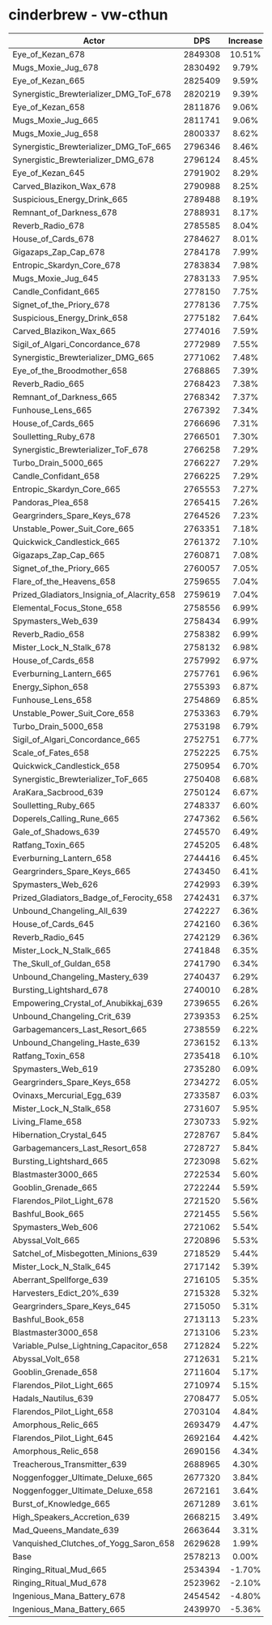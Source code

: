 # cinderbrew - vw-cthun
| Actor | DPS | Increase |
|---|:---:|:---:|
|Eye_of_Kezan_678|2849308|10.51%|
|Mugs_Moxie_Jug_678|2830492|9.79%|
|Eye_of_Kezan_665|2825409|9.59%|
|Synergistic_Brewterializer_DMG_ToF_678|2820219|9.39%|
|Eye_of_Kezan_658|2811876|9.06%|
|Mugs_Moxie_Jug_665|2811741|9.06%|
|Mugs_Moxie_Jug_658|2800337|8.62%|
|Synergistic_Brewterializer_DMG_ToF_665|2796346|8.46%|
|Synergistic_Brewterializer_DMG_678|2796124|8.45%|
|Eye_of_Kezan_645|2791902|8.29%|
|Carved_Blazikon_Wax_678|2790988|8.25%|
|Suspicious_Energy_Drink_665|2789488|8.19%|
|Remnant_of_Darkness_678|2788931|8.17%|
|Reverb_Radio_678|2785585|8.04%|
|House_of_Cards_678|2784627|8.01%|
|Gigazaps_Zap_Cap_678|2784178|7.99%|
|Entropic_Skardyn_Core_678|2783834|7.98%|
|Mugs_Moxie_Jug_645|2783133|7.95%|
|Candle_Confidant_665|2778150|7.75%|
|Signet_of_the_Priory_678|2778136|7.75%|
|Suspicious_Energy_Drink_658|2775182|7.64%|
|Carved_Blazikon_Wax_665|2774016|7.59%|
|Sigil_of_Algari_Concordance_678|2772989|7.55%|
|Synergistic_Brewterializer_DMG_665|2771062|7.48%|
|Eye_of_the_Broodmother_658|2768865|7.39%|
|Reverb_Radio_665|2768423|7.38%|
|Remnant_of_Darkness_665|2768342|7.37%|
|Funhouse_Lens_665|2767392|7.34%|
|House_of_Cards_665|2766696|7.31%|
|Soulletting_Ruby_678|2766501|7.30%|
|Synergistic_Brewterializer_ToF_678|2766258|7.29%|
|Turbo_Drain_5000_665|2766227|7.29%|
|Candle_Confidant_658|2766225|7.29%|
|Entropic_Skardyn_Core_665|2765553|7.27%|
|Pandoras_Plea_658|2765415|7.26%|
|Geargrinders_Spare_Keys_678|2764526|7.23%|
|Unstable_Power_Suit_Core_665|2763351|7.18%|
|Quickwick_Candlestick_665|2761372|7.10%|
|Gigazaps_Zap_Cap_665|2760871|7.08%|
|Signet_of_the_Priory_665|2760057|7.05%|
|Flare_of_the_Heavens_658|2759655|7.04%|
|Prized_Gladiators_Insignia_of_Alacrity_658|2759619|7.04%|
|Elemental_Focus_Stone_658|2758556|6.99%|
|Spymasters_Web_639|2758434|6.99%|
|Reverb_Radio_658|2758382|6.99%|
|Mister_Lock_N_Stalk_678|2758132|6.98%|
|House_of_Cards_658|2757992|6.97%|
|Everburning_Lantern_665|2757761|6.96%|
|Energy_Siphon_658|2755393|6.87%|
|Funhouse_Lens_658|2754869|6.85%|
|Unstable_Power_Suit_Core_658|2753363|6.79%|
|Turbo_Drain_5000_658|2753198|6.79%|
|Sigil_of_Algari_Concordance_665|2752751|6.77%|
|Scale_of_Fates_658|2752225|6.75%|
|Quickwick_Candlestick_658|2750954|6.70%|
|Synergistic_Brewterializer_ToF_665|2750408|6.68%|
|AraKara_Sacbrood_639|2750124|6.67%|
|Soulletting_Ruby_665|2748337|6.60%|
|Doperels_Calling_Rune_665|2747362|6.56%|
|Gale_of_Shadows_639|2745570|6.49%|
|Ratfang_Toxin_665|2745205|6.48%|
|Everburning_Lantern_658|2744416|6.45%|
|Geargrinders_Spare_Keys_665|2743450|6.41%|
|Spymasters_Web_626|2742993|6.39%|
|Prized_Gladiators_Badge_of_Ferocity_658|2742431|6.37%|
|Unbound_Changeling_All_639|2742227|6.36%|
|House_of_Cards_645|2742160|6.36%|
|Reverb_Radio_645|2742129|6.36%|
|Mister_Lock_N_Stalk_665|2741848|6.35%|
|The_Skull_of_Guldan_658|2741790|6.34%|
|Unbound_Changeling_Mastery_639|2740437|6.29%|
|Bursting_Lightshard_678|2740010|6.28%|
|Empowering_Crystal_of_Anubikkaj_639|2739655|6.26%|
|Unbound_Changeling_Crit_639|2739353|6.25%|
|Garbagemancers_Last_Resort_665|2738559|6.22%|
|Unbound_Changeling_Haste_639|2736152|6.13%|
|Ratfang_Toxin_658|2735418|6.10%|
|Spymasters_Web_619|2735280|6.09%|
|Geargrinders_Spare_Keys_658|2734272|6.05%|
|Ovinaxs_Mercurial_Egg_639|2733587|6.03%|
|Mister_Lock_N_Stalk_658|2731607|5.95%|
|Living_Flame_658|2730733|5.92%|
|Hibernation_Crystal_645|2728767|5.84%|
|Garbagemancers_Last_Resort_658|2728727|5.84%|
|Bursting_Lightshard_665|2723098|5.62%|
|Blastmaster3000_665|2722534|5.60%|
|Gooblin_Grenade_665|2722244|5.59%|
|Flarendos_Pilot_Light_678|2721520|5.56%|
|Bashful_Book_665|2721455|5.56%|
|Spymasters_Web_606|2721062|5.54%|
|Abyssal_Volt_665|2720896|5.53%|
|Satchel_of_Misbegotten_Minions_639|2718529|5.44%|
|Mister_Lock_N_Stalk_645|2717142|5.39%|
|Aberrant_Spellforge_639|2716105|5.35%|
|Harvesters_Edict_20%_639|2715328|5.32%|
|Geargrinders_Spare_Keys_645|2715050|5.31%|
|Bashful_Book_658|2713113|5.23%|
|Blastmaster3000_658|2713106|5.23%|
|Variable_Pulse_Lightning_Capacitor_658|2712824|5.22%|
|Abyssal_Volt_658|2712631|5.21%|
|Gooblin_Grenade_658|2711604|5.17%|
|Flarendos_Pilot_Light_665|2710974|5.15%|
|Hadals_Nautilus_639|2708477|5.05%|
|Flarendos_Pilot_Light_658|2703104|4.84%|
|Amorphous_Relic_665|2693479|4.47%|
|Flarendos_Pilot_Light_645|2692164|4.42%|
|Amorphous_Relic_658|2690156|4.34%|
|Treacherous_Transmitter_639|2688965|4.30%|
|Noggenfogger_Ultimate_Deluxe_665|2677320|3.84%|
|Noggenfogger_Ultimate_Deluxe_658|2672161|3.64%|
|Burst_of_Knowledge_665|2671289|3.61%|
|High_Speakers_Accretion_639|2668215|3.49%|
|Mad_Queens_Mandate_639|2663644|3.31%|
|Vanquished_Clutches_of_Yogg_Saron_658|2629628|1.99%|
|Base|2578213|0.00%|
|Ringing_Ritual_Mud_665|2534394|-1.70%|
|Ringing_Ritual_Mud_678|2523962|-2.10%|
|Ingenious_Mana_Battery_678|2454542|-4.80%|
|Ingenious_Mana_Battery_665|2439970|-5.36%|
